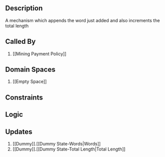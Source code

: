 ## Description

A mechanism which appends the word just added and also increments the total length
## Called By
1. [[Mining Payment Policy]]
## Domain Spaces
1. [[Empty Space]]
## Constraints
## Logic


## Updates

1. [[Dummy]].[[Dummy State-Words|Words]]
2. [[Dummy]].[[Dummy State-Total Length|Total Length]]
